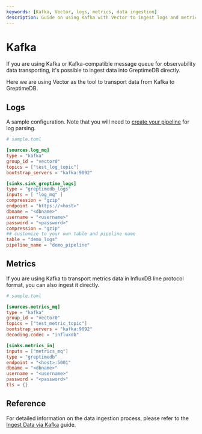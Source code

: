 ```yaml
---
keywords: [Kafka, Vector, logs, metrics, data ingestion]
description: Guide on using Kafka with Vector to ingest logs and metrics data into GreptimeCloud.
---
```


# Kafka

If you are using Kafka or Kafka-compatible message queue for observability data
transporting, it's possible to ingest data into GreptimeDB directly.

Here we are using Vector as the tool to transport data from Kafka to GreptimeDB.

## Logs

A sample configuration. Note that you will need to [create your
pipeline](https://docs.greptime.com/reference/pipeline/pipeline-config/) for log
parsing.

```toml
# sample.toml

[sources.log_mq]
type = "kafka"
group_id = "vector0"
topics = ["test_log_topic"]
bootstrap_servers = "kafka:9092"

[sinks.sink_greptime_logs]
type = "greptimedb_logs"
inputs = [ "log_mq" ]
compression = "gzip"
endpoint = "https://<host>"
dbname = "<dbname>"
username = "<username>"
password = "<password>"
compression = "gzip"
## customize to your own table and pipeline name
table = "demo_logs"
pipeline_name = "demo_pipeline"
```

## Metrics

If you are using Kafka to transport metrics data in InfluxDB line protocol
format, you can also ingest it directly.

```toml
# sample.toml

[sources.metrics_mq]
type = "kafka"
group_id = "vector0"
topics = ["test_metric_topic"]
bootstrap_servers = "kafka:9092"
decoding.codec = "influxdb"

[sinks.metrics_in]
inputs = ["metrics_mq"]
type = "greptimedb"
endpoint = "<host>:5001"
dbname = "<dbname>"
username = "<username>"
password = "<password>"
tls = {}
```

## Reference

For detailed information on the data ingestion process, please refer to the [Ingest Data via Kafka](https://docs.greptime.com/user-guide/ingest-data/for-observability/kafka) guide.

